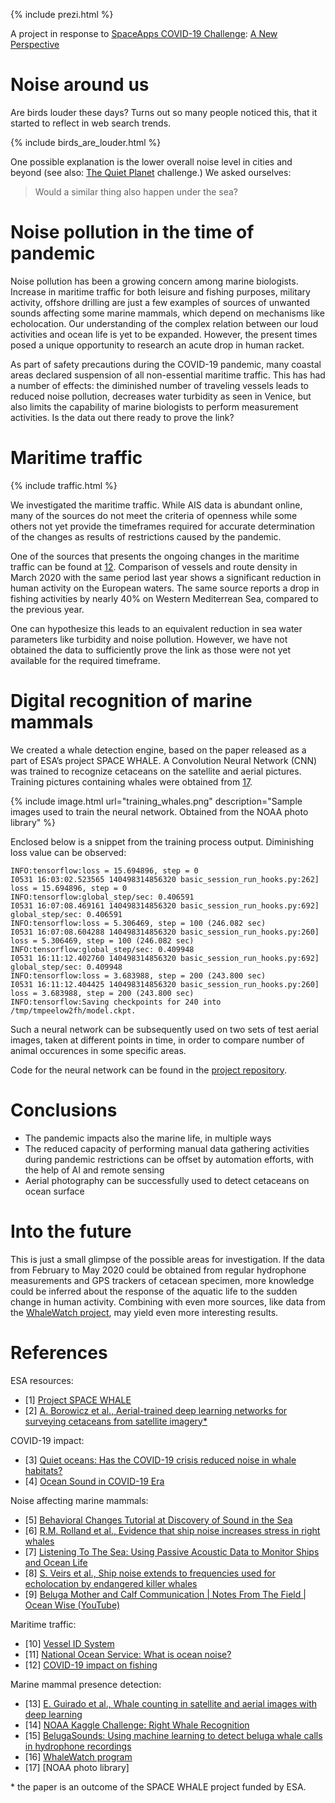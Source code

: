 
{% include prezi.html %}

A project in response to [SpaceApps COVID-19 Challenge](https://covid19.spaceappschallenge.org): [A New Perspective](https://covid19.spaceappschallenge.org/challenges/covid-challenges/a-new-perspective)

# Noise around us
Are birds louder these days? Turns out so many people noticed this, that it started to reflect in web search trends.

{% include birds_are_louder.html %}

One possible explanation is the lower overall noise level in cities and beyond (see also: [The Quiet Planet](https://covid19.spaceappschallenge.org/challenges/covid-challenges/quiet-planet) challenge.) We asked ourselves:

> Would a similar thing also happen under the sea?

# Noise pollution in the time of pandemic
Noise pollution has been a growing concern among marine biologists. Increase in maritime traffic for both leisure and fishing purposes, military activity, offshore drilling are just a few examples of sources of unwanted sounds affecting some marine mammals, which depend on mechanisms like echolocation. Our understanding of the complex relation between our loud activities and ocean life is yet to be expanded. However, the present times posed a unique opportunity to research an acute drop in human racket.

As part of safety precautions during the COVID-19 pandemic, many coastal areas declared suspension of all non-essential maritime traffic. This has had a number of effects: the diminished number of traveling vessels leads to reduced noise pollution, decreases water turbidity as seen in Venice, but also limits the capability of marine biologists to perform measurement activities. Is the data out there ready to prove the link?

# Maritime traffic

{% include traffic.html %}

We investigated the maritime traffic. While AIS data is abundant online, many of the sources do not meet the criteria of openness while some others not yet provide the timeframes required for accurate determination of the changes as results of restrictions caused by the pandemic.

One of the sources that presents the ongoing changes in the maritime traffic can be found at [12]. Comparison of vessels and route density in March 2020 with the same period last year shows a significant reduction in human activity on the European waters. The same source reports a drop in fishing activities by nearly 40% on Western Mediterrean Sea, compared to the previous year.

One can hypothesize this leads to an equivalent reduction in sea water parameters like turbidity and noise pollution. However, we have not obtained the data to sufficiently prove the link as those were not yet available for the required timeframe.

# Digital recognition of marine mammals
We created a whale detection engine, based on the paper released as a part of ESA’s project SPACE WHALE. A Convolution Neural Network (CNN) was trained to recognize cetaceans on the satellite and aerial pictures.
Training pictures containing whales were obtained from [17].

{% include image.html url="training_whales.png" description="Sample images used to train the neural network. Obtained from the NOAA photo library" %}

Enclosed below is a snippet from the training process output. Diminishing loss value can be observed:
```
INFO:tensorflow:loss = 15.694896, step = 0
I0531 16:03:02.523565 140498314856320 basic_session_run_hooks.py:262] loss = 15.694896, step = 0
INFO:tensorflow:global_step/sec: 0.406591
I0531 16:07:08.469161 140498314856320 basic_session_run_hooks.py:692] global_step/sec: 0.406591
INFO:tensorflow:loss = 5.306469, step = 100 (246.082 sec)
I0531 16:07:08.604288 140498314856320 basic_session_run_hooks.py:260] loss = 5.306469, step = 100 (246.082 sec)
INFO:tensorflow:global_step/sec: 0.409948
I0531 16:11:12.402760 140498314856320 basic_session_run_hooks.py:692] global_step/sec: 0.409948
INFO:tensorflow:loss = 3.683988, step = 200 (243.800 sec)
I0531 16:11:12.404425 140498314856320 basic_session_run_hooks.py:260] loss = 3.683988, step = 200 (243.800 sec)
INFO:tensorflow:Saving checkpoints for 240 into /tmp/tmpeelow2fh/model.ckpt.
```
Such a neural network can be subsequently used on two sets of test aerial images, taken at different points in time, in order to compare number of animal occurences in some specific areas.

Code for the neural network can be found in the [project repository][18].

# Conclusions
- The pandemic impacts also the marine life, in multiple ways
- The reduced capacity of performing manual data gathering activities during pandemic restrictions can be offset by automation efforts, with the help of AI and remote sensing
- Aerial photography can be successfully used to detect cetaceans on ocean surface

# Into the future
This is just a small glimpse of the possible areas for investigation. If the data from February to May 2020 could be obtained from regular hydrophone measurements and GPS trackers of cetacean specimen, more knowledge could be inferred about the response of the aquatic life to the sudden change in human activity. Combining with even more sources, like data from the [WhaleWatch project][16], may yield even more interesting results.

# References
ESA resources:
- \[1] [Project SPACE WHALE][1]
- \[2] [A. Borowicz et al., Aerial-trained deep learning networks for surveying cetaceans from satellite imagery*][2]

COVID-19 impact:
- \[3] [Quiet oceans: Has the COVID-19 crisis reduced noise in whale habitats?][3]
- \[4] [Ocean Sound in COVID-19 Era][4]

Noise affecting marine mammals:
- \[5] [Behavioral Changes Tutorial at Discovery of Sound in the Sea][5]
- \[6] [R.M. Rolland et al., Evidence that ship noise increases stress in right whales][6]
- \[7] [Listening To The Sea: Using Passive Acoustic Data to Monitor Ships and Ocean Life][7]
- \[8] [S. Veirs et al., Ship noise extends to frequencies used for echolocation by endangered killer whales][8]
- \[9] [Beluga Mother and Calf Communication \| Notes From The Field \| Ocean Wise (YouTube)][9]

Maritime traffic:
- \[10] [Vessel ID System][10]
- \[11] [National Ocean Service: What is ocean noise?][11]
- \[12] [COVID-19 impact on fishing][12]

Marine mammal presence detection:
- \[13] [E. Guirado et al., Whale counting in satellite and aerial images with deep learning][13]
- \[14] [NOAA Kaggle Challenge: Right Whale Recognition][14]
- \[15] [BelugaSounds: Using machine learning to detect beluga whale calls in hydrophone recordings][15]
- \[16] [WhaleWatch program][16]
- \[17] [NOAA photo library]

\* the paper is an outcome of the SPACE WHALE project funded by ESA.


[1]: https://business.esa.int/projects/spacewhale
[2]: https://journals.plos.org/plosone/article?id=10.1371/journal.pone.0212532
[3]: https://www.aquablog.ca/2020/04/quiet-oceans-has-the-covid-19-crisis-reduced-noise-in-whale-habitats/
[4]: https://iqoe.org/articles/ocean-sound-covid-19-era
[5]: https://dosits.org/tutorials/effects-introduction/behavioral-changes/
[6]: https://royalsocietypublishing.org/doi/full/10.1098/rspb.2011.2429
[7]: https://noaa.maps.arcgis.com/apps/Cascade/index.html?appid=c653c78262a7487da42149ebc86f80c2
[8]: https://www.ncbi.nlm.nih.gov/pmc/articles/PMC4800784/
[9]: https://www.youtube.com/watch?v=GLlNXd1dJkA
[10]: https://www.nasa.gov/mission_pages/station/research/news/b4h-3rd/eo-tracking-global-marine-traffic
[11]: https://oceanservice.noaa.gov/facts/ocean-noise.html
[12]: https://www.emodnet-humanactivities.eu/blog/?p=1258
[13]: https://www.nature.com/articles/s41598-019-50795-9
[14]: https://www.kaggle.com/c/noaa-right-whale-recognition/data
[15]: https://github.com/Microsoft/belugasounds
[16]: https://www.fisheries.noaa.gov/west-coast/marine-mammal-protection/whalewatch
[17]: https://www.photolib.noaa.gov/Collections
[18]: https://github.com/HummingWaves/hummingwaves